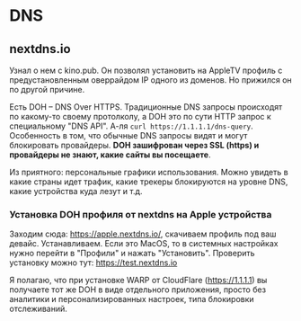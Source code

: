 # DNS

## nextdns.io

Узнал о нем с kino.pub. Он позволял установить на AppleTV профиль с предустановленным оверрайдом IP одного из доменов. Но прижился он по другой причине.

Есть DOH – DNS Over HTTPS. Традиционные DNS запросы происходят по какому-то своему протолколу, а DOH это по сути HTTP запрос к специальному "DNS API". А-ля `curl https://1.1.1.1/dns-query`. Особенность в том, что обычные DNS запросы видят и могут блокировать провайдеры. **DOH зашифрован через SSL (https) и провайдеры не знают, какие сайты вы посещаете**.

Из приятного: персональные графики использования. Можно увидеть в какие страны идет трафик, какие трекеры блокируются на уровне DNS, какие устройства куда лезут и т.д.

### Установка DOH профиля от nextdns на Apple устройства

Заходим сюда: https://apple.nextdns.io/, скачиваем профиль под ваш девайс. Устанавливаем. Если это MacOS, то в системных настройках нужно перейти в "Профили" и нажать "Установить". Проверить установку можно тут: https://test.nextdns.io

Я полагаю, что при установке WARP от CloudFlare (https://1.1.1.1) вы получаете тот же DOH в виде отдельного приложения, просто без аналитики и персонализированных настроек, типа блокировки отслеживаний.
